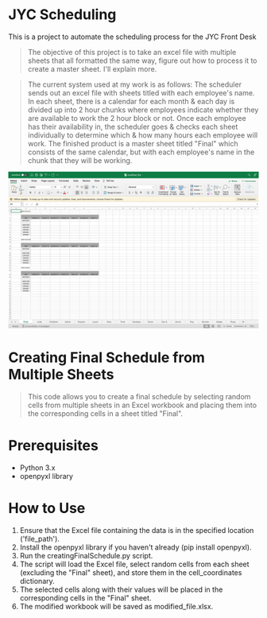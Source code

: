 # JYC Scheduling
This is a project to automate the scheduling process for the JYC Front Desk 
> The objective of this project is to take an excel file with multiple sheets that all formatted the same way, figure out how to process it to create a master sheet. I'll explain more.

> The current system used at my work is as follows: The scheduler sends out an excel file with sheets titled with each employee's name. In each sheet, there is a calendar for each month & each day is divided up into 2 hour chunks where employees indicate whether they are available to work the 2 hour block or not. Once each employee has their availability in, the scheduler goes & checks each sheet individually to determine which & how many hours each employee will work. The finished product is a master sheet titled "Final" which consists of the same calendar, but with each employee's name in the chunk that they will be working. 

![Excel Sheet](images/excelFile.png)

# Creating Final Schedule from Multiple Sheets
> This code allows you to create a final schedule by selecting random cells from multiple sheets in an Excel workbook and placing them into the corresponding cells in a sheet titled "Final".

# Prerequisites
- Python 3.x
- openpyxl library
# How to Use
1. Ensure that the Excel file containing the data is in the specified location ('file_path').
2. Install the openpyxl library if you haven't already (pip install openpyxl).
3. Run the creatingFinalSchedule.py script.
4. The script will load the Excel file, select random cells from each sheet (excluding the "Final" sheet), and store them in the cell_coordinates dictionary.
5. The selected cells along with their values will be placed in the corresponding cells in the "Final" sheet.
6. The modified workbook will be saved as modified_file.xlsx.